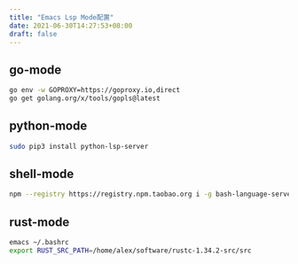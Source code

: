 ```yaml
---
title: "Emacs Lsp Mode配置"
date: 2021-06-30T14:27:53+08:00
draft: false
---
```


## go-mode

```bash
go env -w GOPROXY=https://goproxy.io,direct 
go get golang.org/x/tools/gopls@latest
```



## python-mode

```bash
sudo pip3 install python-lsp-server
```



## shell-mode

```bash
npm --registry https://registry.npm.taobao.org i -g bash-language-server
```



## rust-mode

```bash
emacs ~/.bashrc
export RUST_SRC_PATH=/home/alex/software/rustc-1.34.2-src/src
```

